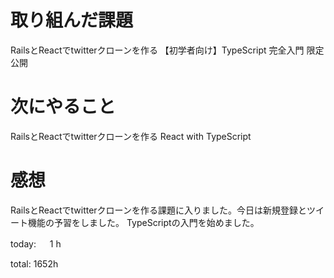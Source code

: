 # 取り組んだ課題
RailsとReactでtwitterクローンを作る
【初学者向け】TypeScript 完全入門
限定公開

# 次にやること
RailsとReactでtwitterクローンを作る
React with TypeScript


# 感想
RailsとReactでtwitterクローンを作る課題に入りました。今日は新規登録とツイート機能の予習をしました。
TypeScriptの入門を始めました。

today: 　 1 h

total: 1652h
